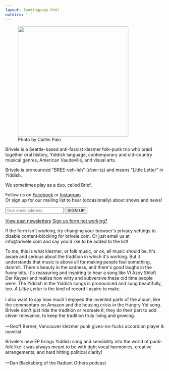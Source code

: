 ```yaml
---
layout: landingpage.html
outdirs: '.'
---
```

<div id='blurb' class='clearfix'>
<figure><img id='' src='../images/bandpix/lowfi/sketch3 small.png' width='350px'><figcaption>Photo by Caitlin Palo</figcaption></figure>
<!--<p class='follow' style='font-size:1.2em;'>Our EP, <i><a href='https://brivele.bandcamp.com/releases'>A Little Letter,</a></i> is out now!</p>-->
<p>Brivele is a Seattle-based anti-fascist klezmer folk-punk trio who braid together oral history, Yiddish language, contemporary and old-country musical genres, American Vaudeville, and visual arts.</p>
<p>Brivele is pronounced "BREE-veh-leh" (בריוועלע) and means "Little Letter" in Yiddish.</p>
<p>We sometimes play as a duo, called Brief.</p>
</div>

<!-- Begin Mailchimp Signup Form -->
<div id='mailinglistsignup'>
<link href="//cdn-images.mailchimp.com/embedcode/classic-10_7.css" rel="stylesheet" type="text/css">
<div id="mc_anchor"></div>
<div id="mc_embed_signup">
<form action="https://brivele.us19.list-manage.com/subscribe/post?u=0eba332778a4c9bc308cd72b1&amp;id=cb8f6ec040" method="post" id="mc-embedded-subscribe-form" name="mc-embedded-subscribe-form" class="validate" target="_blank" novalidate>
<div id="mc_embed_signup_scroll">
<p class='follow'>Follow us on <a href='https://www.facebook.com/brivele/'>Facebook</a> or <a href='https://www.instagram.com/brivelemusic/'>Instagram</a><br/>Or sign up for our mailing list to hear (occasionally) about shows and news!</p>
<div class="mc-field-group">
<input type="email" value="" name="EMAIL" class="required email" id="mce-EMAIL" placeholder="Your email address">
<input type="submit" value="SIGN UP" name="subscribe" id="mc-embedded-subscribe" class="button">
<p class='signupdetails'><a href="https://us19.campaign-archive.com/home/?u=0eba332778a4c9bc308cd72b1&id=cb8f6ec040" title="View past emails">View past newsletters</a>
<a id='showhelpsignup' href='javascript:;''>Sign up form not working?</a><div id='helpsignup'>If the form isn't working, try changing your browser's privacy settings to disable content-blocking for brivele.com. Or just email us at info@brivele.com and say you'd like to be added to the list!</div>
</p>
	<div id="mce-responses" class="clear">
		<div class="response" id="mce-error-response" style="display:none"></div>
		<div class="response" id="mce-success-response" style="display:none"></div>
	</div>    <!-- real people should not fill this in and expect good things - do not remove this or risk form bot signups-->
    <div style="position: absolute; left: -5000px;" aria-hidden="true">
    <input type="text" name="b_0eba332778a4c9bc308cd72b1_cb8f6ec040" tabindex="-1" value="">
    </div>
</div>
</div>
</form>
</div>
<script type='text/javascript' src='//s3.amazonaws.com/downloads.mailchimp.com/js/mc-validate.js'></script><script type='text/javascript'>(function($) {window.fnames = new Array(); window.ftypes = new Array();fnames[0]='EMAIL';ftypes[0]='email';fnames[1]='FNAME';ftypes[1]='text';fnames[2]='LNAME';ftypes[2]='text';fnames[3]='ADDRESS';ftypes[3]='address';fnames[4]='PHONE';ftypes[4]='phone';fnames[5]='BIRTHDAY';ftypes[5]='birthday';fnames[6]='MMERGE6';ftypes[6]='text';fnames[7]='MMERGE7';ftypes[7]='text';}(jQuery));var $mcj = jQuery.noConflict(true);</script>
</div>
<!--End mc_embed_signup-->

<div class='reviews'>
<p>To me, this is what klezmer, or folk music, or ok, all music should be. It's aware and serious about the tradition in which it's working. But it understands that music is above all for making people feel something, dammit. There's beauty in the sadness, and there's good laughs in the funny bits. It's reassuring and inspiring to hear a song like Vi Azoy Shloft Der Keyser and realize how witty and subversive these old time people were. The Yiddish in the Yiddish songs is pronounced and sung beautifully, too. <span style='font-style:italic'>A Little Letter</span> is the kind of record I aspire to make.<br/><br/>
I also want to say how much I enjoyed the invented parts of the album, like the commentary on Amazon and the housing crisis in the Hungry Yid song. Brivele don't just ride the tradition or recreate it, they do their part to add clever relevance, to keep the tradition truly living and growing.<br/><br/>
<span class='reviewer'>&mdash;Geoff Berner, Vancouver klezmer punk gives-no-fucks accordion player &amp; novelist</span>
</p>

<p>Brivele's new EP brings Yiddish song and sensibility into the world of punk-folk like it was always meant to be with tight vocal harmonies, creative arrangements, and hard hitting political clarity!<br/><br/>
<span class='reviewer'>&mdash;Dan Blacksberg of the <span style='font-style:normal'>Radiant Others</span> podcast</span>
</p>
</div>